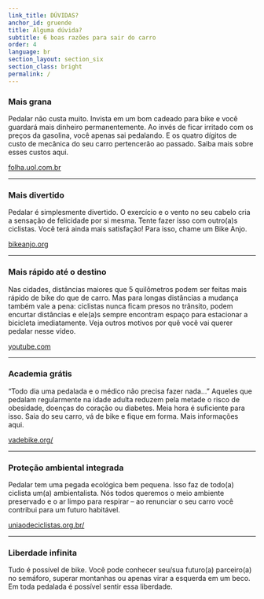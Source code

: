 ```yaml
---
link_title: DÚVIDAS?
anchor_id: gruende
title: Alguma dúvida? 
subtitle: 6 boas razões para sair do carro
order: 4
language: br
section_layout: section_six
section_class: bright
permalink: /
---
```


### Mais grana
Pedalar não custa muito. Invista em um bom cadeado para bike e você guardará mais dinheiro permanentemente. Ao invés de ficar irritado com os preços da gasolina, você apenas sai pedalando. E os quatro dígitos de custo de mecânica do seu carro pertencerão ao passado. Saiba mais sobre esses custos aqui.

<a href="http://www1.folha.uol.com.br/cotidiano/2014/07/1492663-carro-e-moto-absorvem-79-do-custo-da-mobilidade-urbana-diz-pesquisa.shtml" target="_blank">folha.uol.com.br</a>

***

### Mais divertido
Pedalar é simplesmente divertido. O exercício e o vento no seu cabelo cria a sensação de felicidade por si mesma. Tente fazer isso com outro(a)s ciclistas. Você terá ainda mais satisfação! Para isso, chame um Bike Anjo.

<a href="http://bikeanjo.org/" target="_blank">bikeanjo.org</a>

***

### Mais rápido até o destino
Nas cidades, distâncias maiores que 5 quilômetros podem ser feitas mais rápido de bike do que de carro. Mas para longas distâncias a mudança também vale a pena: ciclistas nunca ficam presos no trânsito, podem encurtar distâncias e ele(a)s sempre encontram espaço para estacionar a bicicleta imediatamente. Veja outros motivos por quê você vai querer pedalar nesse vídeo.

<a href="https://www.youtube.com/watch?v=HWLIcTl2ork" target="_blank">youtube.com</a>

***

### Academia grátis
“Todo dia uma pedalada e o médico não precisa fazer nada...” Aqueles que pedalam regularmente na idade adulta reduzem pela metade o risco de obesidade, doenças do coração ou diabetes. Meia hora é suficiente para isso. Saia do seu carro, vá de bike e fique em forma. Mais informações aqui.

<a href="http://vadebike.org/2008/08/pedalar-no-transito-nao-faz-mal-para-a-saude/" target="_blank">vadebike.org/<a>

***

### Proteção ambiental integrada
Pedalar tem uma pegada ecológica bem pequena. Isso faz de todo(a) ciclista um(a) ambientalista. Nós todos queremos o meio ambiente preservado e o ar limpo para respirar – ao renunciar o seu carro você contribui para um futuro habitável. 


<a href="http://www.uniaodeciclistas.org.br/posicionamentos/a-bicicleta-e-os-ods/" target="_blank">uniaodeciclistas.org.br/<a>

***

### Liberdade infinita
Tudo é possível de bike. Você pode conhecer seu/sua futuro(a) parceiro(a) no semáforo, superar montanhas ou apenas virar a esquerda em um beco. Em toda pedalada é possível sentir essa liberdade.
